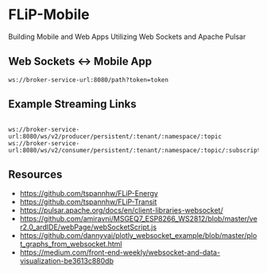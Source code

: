 # FLiP-Mobile

Building Mobile and Web Apps Utilizing Web Sockets and Apache Pulsar

## Web Sockets <-> Mobile App

```
ws://broker-service-url:8080/path?token=token
```

## Example Streaming Links

```

ws://broker-service-url:8080/ws/v2/producer/persistent/:tenant/:namespace/:topic
ws://broker-service-url:8080/ws/v2/consumer/persistent/:tenant/:namespace/:topic/:subscription

```


## Resources

* https://github.com/tspannhw/FLiP-Energy
* https://github.com/tspannhw/FLiP-Transit
* https://pulsar.apache.org/docs/en/client-libraries-websocket/
* https://github.com/amiravni/MSGEQ7_ESP8266_WS2812/blob/master/ver2.0_ardIDE/webPage/webSocketScript.js
* https://github.com/dannyvai/plotly_websocket_example/blob/master/plot_graphs_from_websocket.html
* https://medium.com/front-end-weekly/websocket-and-data-visualization-be3613c880db
